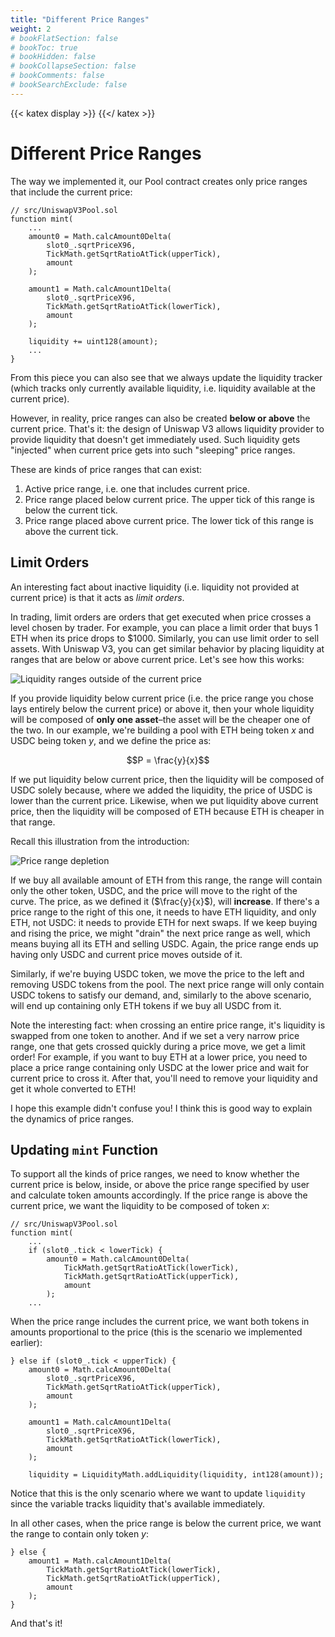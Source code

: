 ```yaml
---
title: "Different Price Ranges"
weight: 2
# bookFlatSection: false
# bookToc: true
# bookHidden: false
# bookCollapseSection: false
# bookComments: false
# bookSearchExclude: false
---
```


{{< katex display >}} {{</ katex >}}

# Different Price Ranges

The way we implemented it, our Pool contract creates only price ranges that include the current price:
```solidity
// src/UniswapV3Pool.sol
function mint(
    ...
    amount0 = Math.calcAmount0Delta(
        slot0_.sqrtPriceX96,
        TickMath.getSqrtRatioAtTick(upperTick),
        amount
    );

    amount1 = Math.calcAmount1Delta(
        slot0_.sqrtPriceX96,
        TickMath.getSqrtRatioAtTick(lowerTick),
        amount
    );

    liquidity += uint128(amount);
    ...
}
```

From this piece you can also see that we always update the liquidity tracker (which tracks only currently available
liquidity, i.e. liquidity available at the current price).

However, in reality, price ranges can also be created **below or above** the current price. That's it: the design of
Uniswap V3 allows liquidity provider to provide liquidity that doesn't get immediately used. Such liquidity gets "injected"
when current price gets into such "sleeping" price ranges.

These are kinds of price ranges that can exist:
1. Active price range, i.e. one that includes current price.
1. Price range placed below current price. The upper tick of this range is below the current tick.
1. Price range placed above current price. The lower tick of this range is above the current tick.

## Limit Orders

An interesting fact about inactive liquidity (i.e. liquidity not provided at current price) is that it acts as *limit
orders*.

In trading, limit orders are orders that get executed when price crosses a level chosen by trader. For example, you can
place a limit order that buys 1 ETH when its price drops to $1000. Similarly, you can use limit order to sell assets.
With Uniswap V3, you can get similar behavior by placing liquidity at ranges that are below or above current price. Let's
see how this works:

![Liquidity ranges outside of the current price](/images/milestone_3/ranges_outside_current_price.png)

If you provide liquidity below current price (i.e. the price range you chose lays entirely below the current price) or
above it, then your whole liquidity will be composed of **only one asset**–the asset will be the cheaper one of the two.
In our example, we're building a pool with ETH being token $x$ and USDC being token $y$, and we define the price as:

$$P = \frac{y}{x}$$

If we put liquidity below current price, then the liquidity will be composed of USDC solely because, where we added the
liquidity, the price of USDC is lower than the current price. Likewise, when we put liquidity above current price, then
the liquidity will be composed of ETH because ETH is cheaper in that range.

Recall this illustration from the introduction:

![Price range depletion](/images/milestone_1/range_depleted.png)

If we buy all available amount of ETH from this range, the range will contain only the other token, USDC, and
the price will move to the right of the curve. The price, as we defined it ($\frac{y}{x}$), will **increase**. If there's a price range
to the right of this one, it needs to have ETH liquidity, and only ETH, not USDC: it needs to provide ETH for next swaps.
If we keep buying and rising the price, we might "drain" the next price range as well, which means buying all its ETH and
selling USDC. Again, the price range ends up having only USDC and current price moves outside of it.

Similarly, if we're buying USDC token, we move the price to the left and removing USDC tokens from the pool. The next
price range will only contain USDC tokens to satisfy our demand, and, similarly to the above scenario, will end up containing
only ETH tokens if we buy all USDC from it.

Note the interesting fact: when crossing an entire price range, it's liquidity is swapped from one token to another. And
if we set a very narrow price range, one that gets crossed quickly during a price move, we get a limit order! For example,
if you want to buy ETH at a lower price, you need to place a price range containing only USDC at the lower price and
wait for current price to cross it. After that, you'll need to remove your liquidity and get it whole converted to ETH!

I hope this example didn't confuse you! I think this is good way to explain the dynamics of price ranges.

## Updating `mint` Function

To support all the kinds of price ranges, we need to know whether the current price is below, inside, or above the price
range specified by user and calculate token amounts accordingly. If the price range is above the current price, we want
the liquidity to be composed of token $x$:

```solidity
// src/UniswapV3Pool.sol
function mint(
    ...
    if (slot0_.tick < lowerTick) {
        amount0 = Math.calcAmount0Delta(
            TickMath.getSqrtRatioAtTick(lowerTick),
            TickMath.getSqrtRatioAtTick(upperTick),
            amount
        );
    ...
```

When the price range includes the current price, we want both tokens in amounts proportional to the price (this is the
scenario we implemented earlier):
```solidity
} else if (slot0_.tick < upperTick) {
    amount0 = Math.calcAmount0Delta(
        slot0_.sqrtPriceX96,
        TickMath.getSqrtRatioAtTick(upperTick),
        amount
    );

    amount1 = Math.calcAmount1Delta(
        slot0_.sqrtPriceX96,
        TickMath.getSqrtRatioAtTick(lowerTick),
        amount
    );

    liquidity = LiquidityMath.addLiquidity(liquidity, int128(amount));
```
Notice that this is the only scenario where we want to update `liquidity` since the variable tracks liquidity that's
available immediately.

In all other cases, when the price range is below the current price, we want the range to contain only token $y$:
```solidity
} else {
    amount1 = Math.calcAmount1Delta(
        TickMath.getSqrtRatioAtTick(lowerTick),
        TickMath.getSqrtRatioAtTick(upperTick),
        amount
    );
}
```

And that's it!
